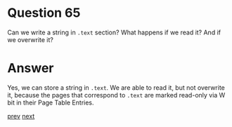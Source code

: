 
# Question 65


Can we write a string in `.text` section? What happens if we read it?
And if we overwrite it?


# Answer



Yes, we can store a string in `.text`. We are able to read it, but not 
overwrite it, because the pages that correspond to `.text` are marked read-only
via W bit in their Page Table Entries.


[prev](64.md) [next](66.md)
